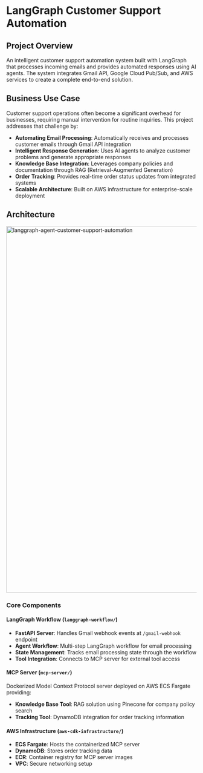 # LangGraph Customer Support Automation

## Project Overview

An intelligent customer support automation system built with LangGraph that processes incoming emails and provides automated responses using AI agents. The system integrates Gmail API, Google Cloud Pub/Sub, and AWS services to create a complete end-to-end solution.

## Business Use Case

Customer support operations often become a significant overhead for businesses, requiring manual intervention for routine inquiries. This project addresses that challenge by:

- **Automating Email Processing**: Automatically receives and processes customer emails through Gmail API integration
- **Intelligent Response Generation**: Uses AI agents to analyze customer problems and generate appropriate responses
- **Knowledge Base Integration**: Leverages company policies and documentation through RAG (Retrieval-Augmented Generation)
- **Order Tracking**: Provides real-time order status updates from integrated systems
- **Scalable Architecture**: Built on AWS infrastructure for enterprise-scale deployment

## Architecture

<img width="1671" height="969" alt="langgraph-agent-customer-support-automation" src="https://github.com/user-attachments/assets/4d751bf3-eb55-4dd7-b922-512a7a7889e6" />


### Core Components

#### LangGraph Workflow (`langgraph-workflow/`)
- **FastAPI Server**: Handles Gmail webhook events at `/gmail-webhook` endpoint
- **Agent Workflow**: Multi-step LangGraph workflow for email processing
- **State Management**: Tracks email processing state through the workflow
- **Tool Integration**: Connects to MCP server for external tool access

#### MCP Server (`mcp-server/`)
Dockerized Model Context Protocol server deployed on AWS ECS Fargate providing:
- **Knowledge Base Tool**: RAG solution using Pinecone for company policy search
- **Tracking Tool**: DynamoDB integration for order tracking information

#### AWS Infrastructure (`aws-cdk-infrastructure/`)
- **ECS Fargate**: Hosts the containerized MCP server
- **DynamoDB**: Stores order tracking data
- **ECR**: Container registry for MCP server images
- **VPC**: Secure networking setup
